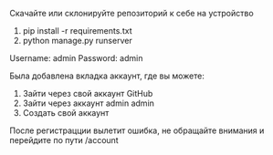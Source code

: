 Скачайте или склонируйте репозиторий к себе на устройство

1.  pip install -r requirements.txt
2.  python manage.py runserver

Username: admin
Password: admin

Была добавлена вкладка аккаунт, где вы можете:

1.  Зайти через свой аккаунт GitHub
2.  Зайти через аккаунт admin admin
3.  Создать свой аккаунт 

После регистрацции вылетит ошибка, не обращайте внимания и перейдите по пути /account
